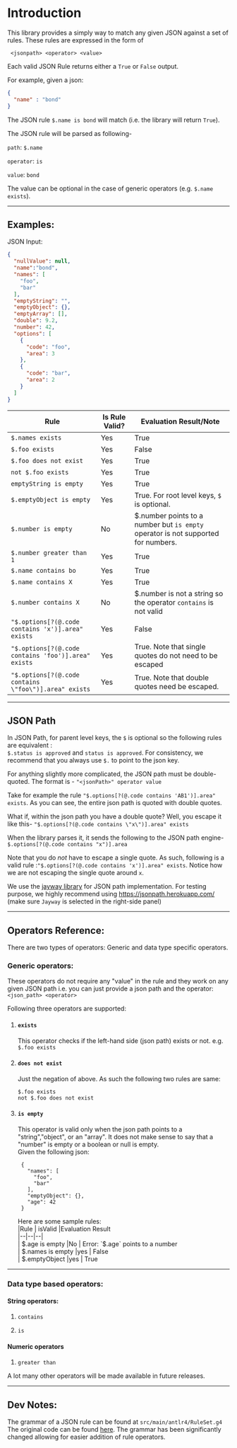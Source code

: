 

# Introduction

This library provides a simply way to match any given JSON against a set of rules. These rules are expressed in the form of

```
 <jsonpath> <operator> <value>
```
Each valid JSON Rule returns either a `True` or `False` output.

For example, given a json:

```json
{
  "name" : "bond"  
}
```

The JSON rule `$.name is bond` will match (i.e. the library will return `True`).

The JSON rule will be parsed as following-

`path`: `$.name`

`operator`: `is`

`value`: `bond`


The value can be optional in the case of generic operators (e.g. `$.name exists`).


---

## Examples:


JSON Input:

```json
{
  "nullValue": null,
  "name":"bond",
  "names": [
    "foo",
    "bar"
  ],
  "emptyString": "",
  "emptyObject": {},
  "emptyArray": [],
  "double": 9.2,
  "number": 42,
  "options": [
    {
      "code": "foo",
      "area": 3
    },
    {
      "code": "bar",
      "area": 2
    }
  ]
}
```


|Rule  | Is Rule Valid? |Evaluation Result/Note
|--|--|--|  
| `$.names exists` |Yes  | True
| `$.foo exists` |Yes  | False
| `$.foo does not exist` |Yes  | True
| `not $.foo exists` |Yes  | True
| `emptyString is empty` |Yes  | True
| `$.emptyObject is empty` |Yes  | True. For root level keys, `$` is optional.
| `$.number is empty` |No | $.number points to a number but `is empty` operator is not supported for numbers.
| `$.number greater than 1` |Yes | True
| `$.name contains bo` |Yes | True
| `$.name contains X` |Yes | True
| `$.number contains X` |No | $.number is not a string so the operator `contains` is not valid
| `"$.options[?(@.code contains 'x')].area" exists` |Yes | False
| `"$.options[?(@.code contains 'foo')].area" exists` |Yes | True. Note that single quotes do not need to be escaped
| `"$.options[?(@.code contains \"foo\")].area" exists` |Yes | True. Note that double quotes need be escaped.





---

## JSON Path


In JSON Path, for parent level keys, the `$` is optional so the following rules are equivalent :    
`$.status is approved` and `status is approved`. For consistency, we recommend that you always use `$.` to point to the json key.

For anything slightly more complicated, the JSON path must be double-quoted. The format is - `"<jsonPath>" operator value`

Take for example the rule `"$.options[?(@.code contains 'AB1')].area" exists`. As you can see, the entire json path is quoted with double quotes.

What if, within the json path you have a double quote? Well, you escape it like this- `"$.options[?(@.code contains \"x\")].area" exists`

When the library parses it, it sends the following to the JSON path engine- `$.options[?(@.code contains "x")].area`

Note that you do *not* have to escape a single quote. As such, following is a valid rule :`"$.options[?(@.code contains 'x')].area" exists`. Notice how we are not escaping the single quote around `x`.



We use the [jayway library](https://github.com/json-path/JsonPath) for JSON path implementation. For testing purpose, we highly recommend using https://jsonpath.herokuapp.com/ (make sure `Jayway` is selected in the right-side panel)


---

## Operators Reference:

There are two types of operators: Generic and data type specific operators.


### Generic operators:

These operators do not require any "value" in the rule and they work on any given JSON path i.e. you can just provide a json path and the operator: `<json_path> <operator>`

Following three operators are supported:


1. #### `exists`
   This operator checks if the left-hand side (json path) exists or not. e.g. `$.foo exists`

1. #### `does not exist`
   Just the negation of  above. As such the following two rules are same:

       $.foo exists      
       not $.foo does not exist


1. #### `is empty`
   This operator is valid only when the json path points to a "string","object", or an "array". It does not make sense 	to say that a "number" is empty or a boolean or null is empty.  
   Given the following json:

        {
          "names": [
            "foo",
            "bar"
          ],
          "emptyObject": {},
          "age": 42
        }


    Here are some sample rules:  
    |Rule  | isValid |Evaluation Result  
    |--|--|--|  
    | $.age is empty |No  | Error: `$.age` points to a number  
    | $.names is empty |yes  | False  
    | $.emptyObject |yes  | True  
  		  
---
### Data type based operators:

#### String operators:

1. `contains`

1. `is`

#### Numeric operators

1. `greater than`


A lot many other operators will be made available in future releases.

---

## Dev Notes:

The grammar of a JSON rule can be found at `src/main/antlr4/RuleSet.g4`    
The original code can be found [here](https://github.com/stevenalexander/rules-evaluator). The grammar has been significantly changed allowing for easier addition of rule operators.
